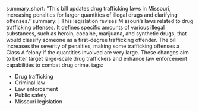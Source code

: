 summary_short: "This bill updates drug trafficking laws in Missouri, increasing penalties for larger quantities of illegal drugs and clarifying offenses."
summary: |
  This legislation revises Missouri’s laws related to drug trafficking offenses. It defines specific amounts of various illegal substances, such as heroin, cocaine, marijuana, and synthetic drugs, that would classify someone as a first-degree trafficking offender. The bill increases the severity of penalties, making some trafficking offenses a Class A felony if the quantities involved are very large. These changes aim to better target large-scale drug traffickers and enhance law enforcement capabilities to combat drug crime.
tags:
  - Drug trafficking
  - Criminal law
  - Law enforcement
  - Public safety
  - Missouri legislation

